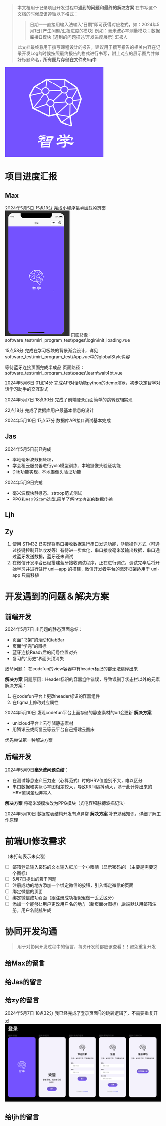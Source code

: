 >本文档用于记录项目开发过程中**遇到的问题和最终的解决方案**
>在书写这个文档的时候应该遵循以下格式：
>>日期——直接用输入法输入“日期”即可获得对应格式，如：2024年5月1日
>>[产生问题/汇报进度的模块] 例如：毫米波心率测量模块；数据库接口模块
>>[遇到的问题描述/开发进度展示]
>>汇报人
>
>此文档最终将用于撰写课程设计的报告，建议用于撰写报告的相关内容在记录开发Log的时候按照最终报告的格式进行书写，附上对应的展示图片并做好标题命名，**所有图片存储在文件夹fig中**

![SmartLearn](/fig4log/SmartLearn.png)

# 项目进度汇报
## Max
2024年5月5日
15点18分
完成小程序最初加载的页面
![loading](/fig4log/fig1.png)
页面路径：software_test\mini_program_test\pages\login\init_loading.vue

15点58分
完成在学习板块的背景渐变设计，详见software_test\mini_program_test\App.vue中的globalStyle内容

等待蓝牙连接页面完成半成品
页面路径：software_test\mini_program_test\pages\learn\wait4bt.vue

2024年5月6日
01点14分
完成API对话功能python的demo演示，初步决定智学对话学习助手的交互形式

2024年5月7日
18点30分
完成了前端登录页面简单的跳转逻辑实现

22点18分
完成了数据库用户最基本信息的设计

2024年5月10日
17点57分
数据库API接口调试基本完成

## Jas
2024年5月5日前已完成
- 本地毫米波数据处理，
- 学会租云服务器进行yolo模型训练、本地摄像头验证功能
- Dlib功能实现、本地摄像头验证功能

2024年5月9日完成
- 毫米波模块静息态、stroop范式测试
- PPG和esp32cam选型,简单了解http协议的数据传输


## Ljh


## Zy
1. 使用 STM32 已实现将串口接收数据进行串口发送功能，功能操作方式（可通过按键控制开始收发等）有待进一步优化，串口接收毫米波输出数据，串口通过蓝牙发送数据，蓝牙还未调试
2. 在微信开发平台已经搭建蓝牙接收调试程序，正在进行调试，调试完毕后将开始学习并进行进行 uni—app 的搭建，微信开发者平台的蓝牙框架适用于 uni-app 只需移植


# 开发遇到的问题＆解决方案
## 前端开发
2024年5月7日
出问题的静态页面总结：
- 页面“书架”的滚动和tabBar
- 页面“学完”的图标
- 蓝牙连接Ready后的问号位置对齐
- 复习的“历史”界面头顶消失

致命问题：
在codefun的view容器中有header标记的都无法编译出来

**解决方案**
问题原因：Header标识的容器组件错误，导致误删了状态栏以外的元素
解决方案：
1. 在codefun平台上更改header标识的容器组件
2. 在figma上修改对应属性

2024年5月10日
发现codefun平台上面存储的静态素材的url会更新
**解决方案**
- unicloud平台上云存储静态素材
- 用腾讯云或阿里云等云平台自己搭建云图床

优先尝试第一种解决方案

## 后端开发
2024年5月9日**毫米波问题总结**：
- 在测试静息态和压力态（心算范式）时的HRV值差别不大，难以区分
- 串口数据和实际心率图相差较大，导致RR间隔抖动大，基于此计算出来的HRV值误差也非常大

**解决方案**
将毫米波模块改为PPG模块（光电容积脉搏波描记法）


2024年5月10日
数据库表结构开发有点异常
**解决方案**
补充基础知识，详细了解工作原理

# 前端UI修改需求
（未打勾表示未实现）
- [ ] 邮箱登录输入密码的文本输入框加一个小眼睛（显示密码的）（主要是需要这个图标）
- [ ] 5月7日提出的若干问题
- [ ] 注册成功的地方添加一个绑定微信的按钮，引入绑定微信的页面
- [ ] 绑定微信的页面
- [ ] 绑定微信成功页面（跟注册成功相似但做一丢丢区分）
- [ ] 添加一个能够让用户更改用户名的地方（新页面or图标）,后端默认用邮箱注册，用户名随机生成

# 协同开发沟通

> 用于对协同开发过程中的留言，每次开发前都应该查看！！避免重复开发

## 给Max的留言

## 给Jas的留言

## 给zy的留言
2024年5月7日 18点32分
我已经完成了登录页面👇的跳转逻辑了，不需要重复开发
![alt text](/fig4log/fig2.png)

## 给ljh的留言


